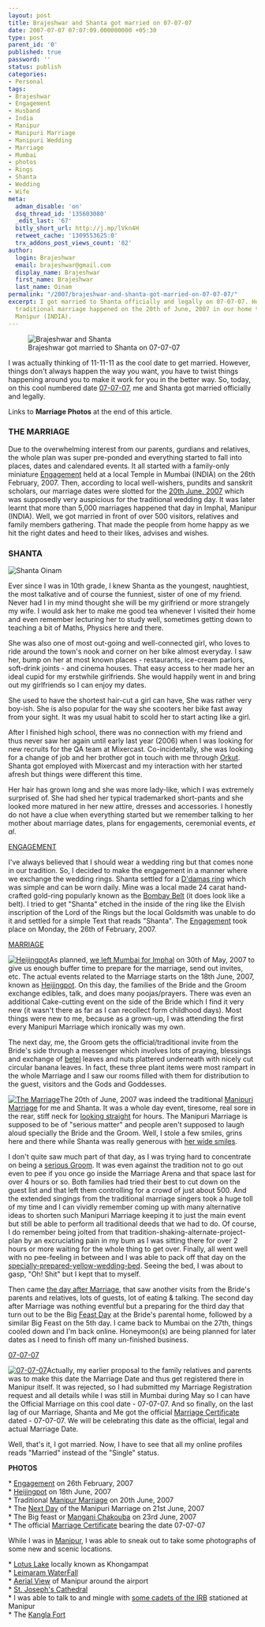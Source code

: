 ```yaml
---
layout: post
title: Brajeshwar and Shanta got married on 07-07-07
date: 2007-07-07 07:07:09.000000000 +05:30
type: post
parent_id: '0'
published: true
password: ''
status: publish
categories:
- Personal
tags:
- Brajeshwar
- Engagement
- Husband
- India
- Manipur
- Manipuri Marriage
- Manipuri Wedding
- Marriage
- Mumbai
- photos
- Rings
- Shanta
- Wedding
- Wife
meta:
  adman_disable: 'on'
  dsq_thread_id: '135603080'
  _edit_last: '67'
  bitly_short_url: http://j.mp/lVkn4H
  retweet_cache: '1309553625:0'
  trx_addons_post_views_count: '82'
author:
  login: Brajeshwar
  email: brajeshwar@gmail.com
  display_name: Brajeshwar
  first_name: Brajeshwar
  last_name: Oinam
permalink: "/2007/brajeshwar-and-shanta-got-married-on-07-07-07/"
excerpt: I got married to Shanta officially and legally on 07-07-07. However, our
  traditional marriage happened on the 20th of June, 2007 in our home town of Imphal,
  Manipur (INDIA).
---
```

<figure><img src="{{ site.baseurl }}/assets/2007/07/brajeshwar-shanta.jpg" alt="Brajeshwar and Shanta" /><br />
<figcaption>Brajeshwar got married to Shanta on 07-07-07</figcaption>
</figure>
<p>I was actually thinking of 11-11-11 as the cool date to get married. However, things don't always happen the way you want, you have to twist things happening around you to make it work for you in the better way. So, today, on this cool numbered date <a href="http://www.flickr.com/photos/brajeshwar/747310966/">07-07-07</a>, me and Shanta got married officially and legally.</p>
<p>Links to <strong>Marriage Photos</strong> at the end of this article.</p>
<h3>THE MARRIAGE</h3>
<p>Due to the overwhelming interest from our parents, gurdians and relatives, the whole plan was super pre-ponded and everything started to fall into places, dates and calendared events. It all started with a family-only miniature <a href="http://www.flickr.com/photos/brajeshwar/sets/72157600654576773/">Engagement</a> held at a local Temple in Mumbai (INDIA) on the 26th February, 2007. Then, according to local well-wishers, pundits and sanskrit scholars, our marriage dates were slotted for the <a href="http://www.flickr.com/photos/brajeshwar/sets/72157600661284074/">20th June, 2007</a> which was supposedly very auspicious for the traditional wedding day. It was later learnt that more than 5,000 marriages happened that day in Imphal, Manipur (INDIA). Well, we got married in front of over 500 visitors, relatives and family members gathering. That made the people from home happy as we hit the right dates and heed to their likes, advises and wishes.</p>
<h3>SHANTA</h3>
<p><img src="{{ site.baseurl }}/assets/2007/07/shanta.jpg" alt="Shanta Oinam" class="alignright" /></p>
<p>Ever since I was in 10th grade, I knew Shanta as the youngest, naughtiest, the most talkative and of course the funniest, sister of one of my friend. Never had I in my mind thought she will be my girlfriend or more strangely my wife. I would ask her to make me good tea whenever I visited their home and even remember lecturing her to study well, sometimes getting down to teaching a bit of Maths, Physics here and there.</p>
<p>She was also one of most out-going and well-connected girl, who loves to ride around the town's nook and corner on her bike almost everyday. I saw her, bump on her at most known places - restaurants, ice-cream parlors, soft-drink joints - and cinema houses. That easy access to her made her an ideal cupid for my erstwhile girlfriends. She would happily went in and bring out  my girlfriends so I can enjoy my dates.</p>
<p>She used to have the shortest hair-cut a girl can have, She was rather very boy-ish. She is also popular for the way she scooters her bike fast away from your sight. It was my usual habit to scold her to start acting like a girl.</p>
<p>After I finished high school, there was no connection with my friend and thus never saw her again until early last year (2006) when I was looking for new recruits for the QA team at Mixercast. Co-incidentally, she was looking for a change of job and her brother got in touch with me through <a href="http://www.orkut.com/">Orkut</a>. Shanta got employed with Mixercast and my interaction with her started afresh but things were different this time.</p>
<p>Her hair has grown long and she was more lady-like, which I was extremely surprised of. She had shed her typical trademarked short-pants and she looked more matured in her new attire, dresses and accessories. I honestly do not have a clue when everything started but we remember talking to her mother about marriage dates, plans for engagements, ceremonial events, <em>et al</em>.</p>
<p><a href="http://www.flickr.com/photos/brajeshwar/sets/72157600654576773/">ENGAGEMENT</a></p>
<p>I've always believed that I should wear a wedding ring but that comes none in our tradition. So, I decided to make the engagement in a manner where we exchange the wedding rings. Shanta settled for a <a href="http://www.flickr.com/photos/brajeshwar/723542620/">D'damas ring</a> which was simple and can be worn daily. Mine was a local made 24 carat hand-crafted gold-ring popularly known as the <a href="http://www.flickr.com/photos/brajeshwar/723668930/">Bombay Belt</a> (it does look like a belt). I tried to get "Shanta" etched in the inside of the ring like the Elvish inscription of the Lord of the Rings but the local Goldsmith was unable to do it and settled for a simple Text that reads "Shanta". The <a href="http://www.flickr.com/photos/brajeshwar/sets/72157600654576773/">Engagement</a> took place on Monday, the 26th of February, 2007.</p>
<p><a href="http://www.flickr.com/photos/brajeshwar/sets/72157600661284074/">MARRIAGE</a></p>
<p><a href="http://www.flickr.com/photos/brajeshwar/sets/72157600654893065/"><img src="{{ site.baseurl }}/assets/2007/07/heijingpot.jpg" alt="Heijingpot" class="alignright" /></a>As planned, <a href="http://www.flickr.com/photos/brajeshwar/sets/72157600530167431/">we left Mumbai for Imphal</a> on 30th of May, 2007 to give us enough buffer time to prepare for the marriage, send out invites, etc. The actual events related to the Marriage starts on the 18th June, 2007, known as <a href="http://www.flickr.com/photos/brajeshwar/sets/72157600654893065/">Heijingpot</a>. On this day, the families of the Bride and the Groom exchange edibles, talk, and does many poojas/prayers. There was even an additional Cake-cutting event on the side of the Bride which I find it very new (it wasn't there as far as I can recollect form childhood days). Most things were new to me, because as a grown-up, I was attending the first every Manipuri Marriage which ironically was my own.</p>
<p>The next day, me, the Groom gets the official/traditional invite from the Bride's side through a messenger which involves lots of praying, blessings and exchange of <a href="http://en.wikipedia.org/wiki/Betel">betel</a> leaves and nuts plattered underneath with nicely cut circular banana leaves. In fact, these three plant items were most rampart in the whole Marriage and I saw our rooms filled with them for distribution to the guest, visitors and the Gods and Goddesses.</p>
<p><a href="http://www.flickr.com/photos/brajeshwar/sets/72157600661284074/"><img src="{{ site.baseurl }}/assets/2007/07/luhongba.jpg" alt="The Marriage" class="alignright" /></a>The 20th of June, 2007 was indeed the traditional <a href="http://www.flickr.com/photos/brajeshwar/sets/72157600661284074/">Manipuri Marriage</a> for me and Shanta. It was a whole day event, tiresome, real sore in the rear, stiff neck for <a href="http://www.flickr.com/photos/brajeshwar/723574933/">looking straight</a> for hours. The Manipuri Marriage is supposed to be of "serious matter" and people aren't supposed to laugh aloud specially the Bride and the Groom. Well, I stole a few smiles, grins here and there while Shanta was really generous with <a href="http://www.flickr.com/photos/brajeshwar/724551984/">her wide smiles</a>.</p>
<p>I don't quite saw much part of that day, as I was trying hard to concentrate on being a <a href="http://www.flickr.com/photos/brajeshwar/724516236">serious Groom</a>. It was even against the tradition not to go out even to pee if you once go inside the Marriage Arena and that space last for over 4 hours or so. Both families had tried their best to cut down on the guest list and that left them controlling for a crowd of just about 500. And the extended singings from the traditional marriage singers took a huge toll of my time and I can vividly remember coming up with many alternative ideas to shorten such Manipuri Marriage keeping it to just the main event but still be able to perform all traditional deeds that we had to do. Of course, I do remember being jolted from that tradition-shaking-alternate-project-plan by an excruciating pain in my bum as I was sitting there for over 2 hours or more waiting for the whole thing to get over. Finally, all went well with no pee-feeling in between and I was able to pack off that day on the <a href="http://www.flickr.com/photos/brajeshwar/724142026/">specially-prepared-yellow-wedding-bed</a>. Seeing the bed, I was about to gasp, "Oh! Shit" but I kept that to myself.</p>
<p>Then came <a href="http://www.flickr.com/photos/brajeshwar/sets/72157600655600433/">the day after Marriage</a>, that saw another visits from the Bride's parents and relatives, lots of guests, lot of eating & talking. The second day after Marriage was nothing eventful but a preparing for the third day that turn out to be the Big <a href="http://www.flickr.com/photos/brajeshwar/sets/72157600655313525/">Feast Day</a> at the Bride's parental home, followed by a similar Big Feast on the 5th day. I came back to Mumbai on the 27th, things cooled down and I'm back online. Honeymoon(s) are being planned for later dates as I need to finish off many un-finished business.</p>
<p><a href="http://www.flickr.com/photos/brajeshwar/747310966/">07-07-07</a></p>
<p><a href="http://www.flickr.com/photos/brajeshwar/747310966/"><img src="{{ site.baseurl }}/assets/2007/07/07-07-07.jpg" alt="07-07-07" class="alignright" /></a>Actually, my earlier proposal to the family relatives and parents was to make this date the Marriage Date and thus get registered there in Manipur itself. It was rejected, so I had submitted my Marriage Registration request and all details while I was still in Mumbai during May so I can have the Official Marriage on this cool date - 07-07-07. And so finally, on the last lag of our Marriage, Shanta and Me got the official <a href="http://www.flickr.com/photos/brajeshwar/747310966/">Marriage Certificate</a> dated - 07-07-07. We will be celebrating this date as the official, legal and actual Marriage Date.</p>
<p>Well, that's it, I got married. Now, I have to see that all my online profiles reads "Married" instead of the "Single" status.</p>
<p><strong>PHOTOS</strong></p>
<p>* <a href="http://www.flickr.com/photos/brajeshwar/sets/72157600654576773/">Engagement</a> on 26th February, 2007<br />
* <a href="http://www.flickr.com/photos/brajeshwar/sets/72157600654893065/">Heijingpot</a> on 18th June, 2007<br />
* Traditional <a href="http://www.flickr.com/photos/brajeshwar/sets/72157600661284074/">Manipur Marriage</a> on 20th June, 2007<br />
* The <a href="http://www.flickr.com/photos/brajeshwar/sets/72157600655600433/">Next Day</a> of the Manipuri Marriage on 21st June, 2007<br />
* The Big feast or <a href="http://www.flickr.com/photos/brajeshwar/sets/72157600655313525/">Mangani Chakouba</a> on 23rd June, 2007<br />
* The official <a href="http://www.flickr.com/photos/brajeshwar/747310966/">Marriage Certificate</a> bearing the date 07-07-07</p>
<p>While I was in <a href="http://en.wikipedia.org/wiki/Manipur">Manipur</a>, I was able to sneak out to take some photographs of some new and scenic locations.</p>
<p>* <a href="http://www.flickr.com/photos/brajeshwar/sets/72157600550839873/">Lotus Lake</a> locally known as Khongampat<br />
* <a href="http://www.flickr.com/photos/brajeshwar/sets/72157600532934642/">Leimaram WaterFall</a><br />
* <a href="http://www.flickr.com/photos/brajeshwar/sets/72157600530167431/">Aerial View</a> of Manipur around the airport<br />
* <a href="http://www.flickr.com/photos/brajeshwar/sets/72157600529917693/">St. Joseph's Cathedral</a><br />
* I was able to talk to and mingle with <a href="http://www.flickr.com/photos/brajeshwar/sets/72157600529899247/">some cadets of the IRB</a> stationed at Manipur<br />
* The <a href="http://www.flickr.com/photos/brajeshwar/sets/72157600550205720/">Kangla Fort</a></p>
